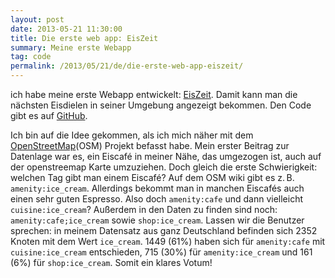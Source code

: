 ```yaml
---
layout: post
date: 2013-05-21 11:30:00
title: Die erste web app: EisZeit
summary: Meine erste Webapp
tag: code
permalink: /2013/05/21/de/die-erste-web-app-eiszeit/
---
```

ich habe meine erste Webapp entwickelt:
[EisZeit](http://playground.sam-d.com/ice). Damit kann man die nächsten
Eisdielen in seiner Umgebung angezeigt bekommen.  Den Code gibt es auf
[GitHub](https://github.com/sam-d/eiszeit).

Ich bin auf die Idee gekommen, als ich mich näher mit dem
[OpenStreetMap](http://openstreetmap.org)(OSM) Projekt befasst habe. Mein erster
Beitrag zur Datenlage war es, ein Eiscafé in meiner Nähe, das umgezogen ist,
auch auf der openstreemap Karte umzuziehen. Doch gleich die erste Schwierigkeit:
welchen Tag gibt man einem Eiscafé? Auf dem OSM wiki gibt es z.&thinsp;B.
```amenity:ice_cream```. Allerdings bekommt man in manchen Eiscafés auch einen
sehr guten Espresso. Also doch ```amenity:cafe``` und dann vielleicht
```cuisine:ice_cream```? Außerdem in den Daten zu finden sind noch:
```amenity:cafe;ice_cream``` sowie ```shop:ice_cream```. Lassen wir die Benutzer
sprechen: in meinem Datensatz aus ganz Deutschland befinden sich 2352 Knoten mit
dem Wert ```ice_cream```. 1449 (61%) haben sich für ```amenity:cafe``` mit
```cuisine:ice_cream``` entschieden, 715 (30%) für ```amenity:ice_cream``` und
161 (6%) für ```shop:ice_cream```. Somit ein klares Votum!
